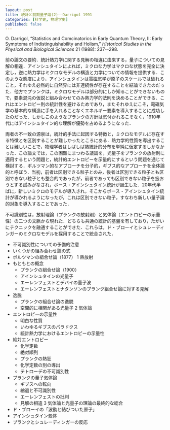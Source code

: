 ```yaml
---
layout: post
title: 統計と前期量子論(2)——Darrigol 1991
categories: [科学史, 物理学史]
published: false
---
```


O. Darrigol, “Statistics and Comcinatorics in Early Quantum Theory, II: Early Symptoma of Indistinguishability and Holism,” _Historical Studies in the Physical and Biological Sciences_ 21 (1988): 237--298.

前の論文の要約．統計熱力学に関する見解の相違に由来する，量子についての見解の相違．アインシュタインによれば，ミクロな力学はマクロな状態を完全に決定し，逆に熱力学はミクロなモデルの構造と力学についての情報を提供する．このような態度により，アインシュタインは電磁気学が原子のスケールでは破れること，それゆえ必然的に自然界には非連続性が存在することを結論できたのだった．他方でプランクは，ミクロなモデルは部分的にしか知ることができないもので，要素混沌の仮説と組み合わせてのみ熱力学的法則を決めることができる．これはエントロピー則の統計性を避けるためであり，またそれゆえにこそ，電磁気学の基本的な構造に手を入れることなくエネルギー要素を導入することに成功したのだった．しかしこのようなプランクの方針は気付かれるこそなく，1910年代にはアインシュタイン的な理解が優勢を占めるようになった．

両者の不一致の源泉は，統計的手法に起因する特徴と，ミクロなモデルに存在する特徴とを区別することが難しかったところにある．熱力学的性質を導出することは難しいことで，物理学者はしばしば熱統計的分布を単純に仮定するしかなかった．この論文では，この困難にまつわる議論を，光量子をプランクの放射則に適用するという問題と，統計的エントロピーを示量的にするという問題を通じて検討する．ボルツマン的なアプローチを分子的，ギブス的なアプローチを全体論的と呼ぼう．当初，前者は区別できる粒子とのみ，後者は区別できる粒子とも区別できない粒子とも整合的であったが，前者であっても区別できない粒子を扱おうとする試みがなされ，ボース・アインシュタイン統計が誕生した．20年代半ばに，新しいミクロのモデルが導入され，そこからボース・アインシュタイン統計が導かれるようになったが，これは区別できない粒子，すなわち新しい量子論的対象を導入することであった．

不可識別性は，放射理論（プランクの放射則）と気体論（エントロピーの示量性）の二つの文脈から現れた．どちらも共通の統計的基盤を有しており，たがいにテクニックを融通することができた．これらは，ド・ブローイとシュレーディンガーのミクロなモデルを採用することで統合された．

* 不可識別性についての予備的注意
* いくつかの組み合わせ論の式
* ボルツマンの組合せ論（1877）
1 熱放射
* もともとの概念
  * プランクの組合せ論（1900）
  * アインシュタインの光量子
  * エーレンフェストとデバイの量子波
  * エーレンフェストとナタンソンのプランク組合せ論に対する見解
* 逸脱
  * プランクの組合せ論の逸脱
  * 空間的に相関がある光量子
2 気体論
* エントロピーの示量性
  * 明白な性質
  * いわゆるギブスのパラドクス
  * 統計熱力学におけるエントロピーの示量性
* 絶対エントロピー
  * 化学定数
  * 絶対順列
  * プランクの熱狂
  * 化学定数の別の導出
  * テトローデの不可識別性
* プランクの量子気体論
  * ギブスへの転向
  * 縮退と不可識別性
  * エーレンフェストの批判
  * 見解の相違
3 気体論と光量子の理論の最終的な総合
* ド・ブローイの「波動と結びついた原子」
* アインシュタイン気体
* プランクとシュレーディンガーの反応
